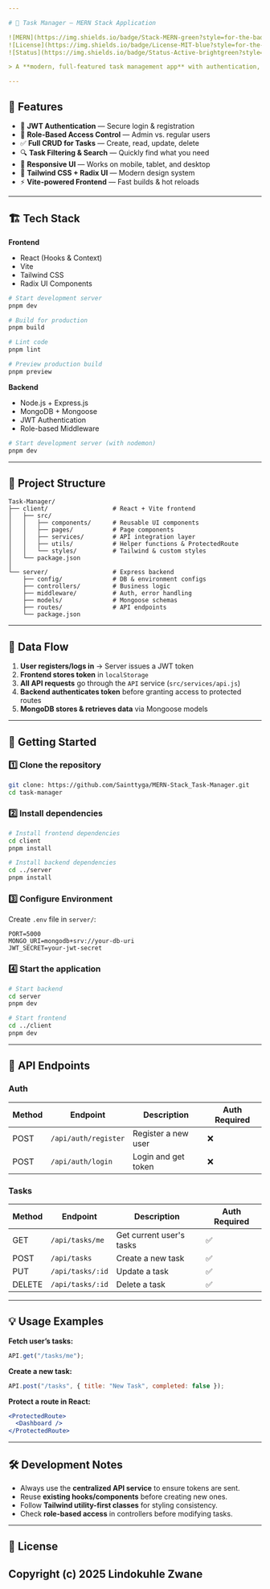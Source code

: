 ```yaml
---

# 📝 Task Manager — MERN Stack Application

![MERN](https://img.shields.io/badge/Stack-MERN-green?style=for-the-badge)
![License](https://img.shields.io/badge/License-MIT-blue?style=for-the-badge)
![Status](https://img.shields.io/badge/Status-Active-brightgreen?style=for-the-badge)

> A **modern, full-featured task management app** with authentication, role-based access, and a responsive UI built using the **MERN stack**.

---
```


## 🌟 Features

* 🔐 **JWT Authentication** — Secure login & registration
* 👥 **Role-Based Access Control** — Admin vs. regular users
* ✅ **Full CRUD for Tasks** — Create, read, update, delete
* 🔍 **Task Filtering & Search** — Quickly find what you need
* 📱 **Responsive UI** — Works on mobile, tablet, and desktop
* 🎨 **Tailwind CSS + Radix UI** — Modern design system
* ⚡ **Vite-powered Frontend** — Fast builds & hot reloads

---

## 🏗 Tech Stack

**Frontend**

* React (Hooks & Context)
* Vite
* Tailwind CSS
* Radix UI Components

```bash
# Start development server
pnpm dev

# Build for production
pnpm build

# Lint code
pnpm lint

# Preview production build
pnpm preview
```

**Backend**

* Node.js + Express.js
* MongoDB + Mongoose
* JWT Authentication
* Role-based Middleware
  
```bash
# Start development server (with nodemon)
pnpm dev
```

---

## 📂 Project Structure

```
Task-Manager/
├── client/                  # React + Vite frontend
│   ├── src/
│   │   ├── components/      # Reusable UI components
│   │   ├── pages/           # Page components
│   │   ├── services/        # API integration layer
│   │   ├── utils/           # Helper functions & ProtectedRoute
│   │   └── styles/          # Tailwind & custom styles
│   └── package.json
│
└── server/                  # Express backend
    ├── config/              # DB & environment configs
    ├── controllers/         # Business logic
    ├── middleware/          # Auth, error handling
    ├── models/              # Mongoose schemas
    ├── routes/              # API endpoints
    └── package.json
```

---

## 🔄 Data Flow

1. **User registers/logs in** → Server issues a JWT token
2. **Frontend stores token** in `localStorage`
3. **All API requests** go through the `API` service (`src/services/api.js`)
4. **Backend authenticates token** before granting access to protected routes
5. **MongoDB stores & retrieves data** via Mongoose models

---

## 🚀 Getting Started

### 1️⃣ Clone the repository

```bash
git clone: https://github.com/Sainttyga/MERN-Stack_Task-Manager.git
cd task-manager
```

### 2️⃣ Install dependencies

```bash
# Install frontend dependencies
cd client
pnpm install

# Install backend dependencies
cd ../server
pnpm install
```

### 3️⃣ Configure Environment

Create `.env` file in `server/`:

```
PORT=5000
MONGO_URI=mongodb+srv://your-db-uri
JWT_SECRET=your-jwt-secret
```

### 4️⃣ Start the application

```bash
# Start backend
cd server
pnpm dev

# Start frontend
cd ../client
pnpm dev
```

---

## 📌 API Endpoints

### **Auth**

| Method | Endpoint             | Description         | Auth Required |
| ------ | -------------------- | ------------------- | ------------- |
| POST   | `/api/auth/register` | Register a new user | ❌             |
| POST   | `/api/auth/login`    | Login and get token | ❌             |

### **Tasks**

| Method | Endpoint         | Description              | Auth Required |
| ------ | ---------------- | ------------------------ | ------------- |
| GET    | `/api/tasks/me`  | Get current user's tasks | ✅             |
| POST   | `/api/tasks`     | Create a new task        | ✅             |
| PUT    | `/api/tasks/:id` | Update a task            | ✅             |
| DELETE | `/api/tasks/:id` | Delete a task            | ✅             |

---

## 💡 Usage Examples

**Fetch user’s tasks:**

```javascript
API.get("/tasks/me");
```

**Create a new task:**

```javascript
API.post("/tasks", { title: "New Task", completed: false });
```

**Protect a route in React:**

```jsx
<ProtectedRoute>
  <Dashboard />
</ProtectedRoute>
```

---

## 🛠 Development Notes

* Always use the **centralized API service** to ensure tokens are sent.
* Reuse **existing hooks/components** before creating new ones.
* Follow **Tailwind utility-first classes** for styling consistency.
* Check **role-based access** in controllers before modifying tasks.

---

## 📜 License
Copyright (c) **2025 Lindokuhle Zwane**
---

